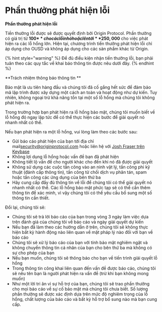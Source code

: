 # Phần thưởng phát hiện lỗi

**Phần thưởng phát hiện lỗi**

Tiền thưởng lỗi được sẽ được quyết định bởi Origin Protocol. Phần thưởng có giá trị từ **100$** cho các lỗi nhỏ hoặc lên tới **250,000$** cho việc phát hiện ra các lỗ hổng lớn. Hiện tại, chương trình tiền thưởng phát hiện lỗi chỉ áp dụng cho OUSD và không áp dụng cho các sản phẩm khác từ Origin.

{% hint style="warning" %}
Để đủ điều kiện nhận tiền thưởng lỗi, bạn phải tuân theo các quy tắc về khai báo thông tin được nêu dưới đây.
{% endhint %}

**Trách nhiệm thông báo thông tin **

Bảo mật là ưu tiên hàng đầu và chúng tôi đã cố gắng hết sức để đảm bảo mã lập trình được xây dựng một cách an toàn và hoạt động như dự kiến. Tuy nhiên, không ngoại trừ khả năng tồn tại một số lỗ hổng mà chúng tôi không phát hiện ra.

Trong trường hợp bạn phát hiện ra lỗ hổng bảo mật, chúng tôi muốn biết về lỗ hổng đó ngay lập tức để có thể thực hiện các bước để giải quyết nó nhanh nhất có thể.

Nếu bạn phát hiện ra một lỗ hổng, vui lòng làm theo các bước sau:

* Gửi báo cáo phát hiện của bạn tới địa chỉ mail[security@originprotocol.com](mailto:security@originprotcol.com) hoặc liên hệ với [Josh Fraser trên Keybase](https://keybase.io/joshfraser)
* Không lợi dụng lỗ hổng hoặc vấn đề bạn đã phát hiện
* Không tiết lộ vấn đề cho người khác cho đến khi nó đã được giải quyết
* Không sử dụng các cuộc tấn công vào an ninh vật lý, tấn công phi kỹ thuật (đánh cắp thông tin), tấn công từ chối dịch vụ phân tán, spam hoặc tấn công các ứng dụng của bên thứ ba
* Hãy cung cấp đầy đủ thông tin về lỗi để chúng tôi có thể giải quyết nó nhanh nhất có thể. Các lỗ hổng bảo mật phức tạp sẽ có thể cần thêm thông tin để xác minh, vì vậy chúng tôi có thể yêu cầu bổ sung một số thông tin cần thiết.

Đổi lại, chúng tôi sẽ:

* Chúng tôi sẽ trả lời báo cáo của bạn trong vòng 3 ngày làm việc dựa trên đánh giá của chúng tôi về báo cáo và ngày giải quyết dự kiến
* Nếu bạn đã làm theo các hướng dẫn ở trên, chúng tôi sẽ không thực hiện bất kỳ hành động nào liên quan về mặt pháp lý nào đối với bạn về báo cáo
* Chúng tôi sẽ xử lý báo cáo của bạn với tính bảo mật nghiêm ngặt và không chuyển thông tin cá nhân của bạn cho bên thứ ba mà không có sự cho phép của bạn
* Nếu bạn muốn, chúng tôi sẽ thông báo cho bạn về tiến trình giải quyết lỗ hổng
* Trong thông tin công khai liên quan đến vấn đề được báo cáo, chúng tôi sẽ nêu tên bạn là người phát hiện ra vấn đề (trừ khi bạn không mong muốn)
* Như một lời tri ân vì sự hỗ trợ của bạn, chúng tôi sẽ trao phần thưởng cho mọi báo cáo về sự cố bảo mật mà chúng tôi chưa biết. Số lượng phần thưởng sẽ được xác định dựa trên mức độ nghiêm trọng của lỗ hổng, chất lượng của báo cáo và bất kỳ hỗ trợ bổ sung nào mà bạn cung cấp.  

